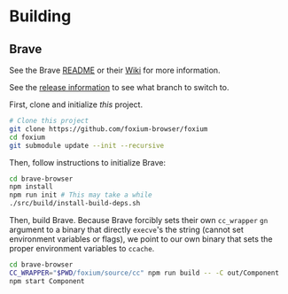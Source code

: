# Building

## Brave

See the Brave [README](https://github.com/brave/brave-browser/blob/master/README.md) or their [Wiki](https://github.com/brave/brave-browser/wiki/Linux-Development-Environment) for more information.

See the [release information](https://github.com/brave/brave-browser/wiki/Brave-Release-Schedule) to see what branch to switch to.

First, clone and initialize _this_ project.

```sh
# Clone this project
git clone https://github.com/foxium-browser/foxium
cd foxium
git submodule update --init --recursive
```

Then, follow instructions to initialize Brave:

```sh
cd brave-browser
npm install
npm run init # This may take a while
./src/build/install-build-deps.sh
```

Then, build Brave. Because Brave forcibly sets their own `cc_wrapper` `gn` argument to a binary that directly `execve`'s the string (cannot set environment variables or flags), we point to our own binary that sets the proper environment variables to `ccache`.

```sh
cd brave-browser
CC_WRAPPER="$PWD/foxium/source/cc" npm run build -- -C out/Component
npm start Component
```
